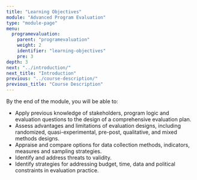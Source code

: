 ```yaml
---
title: "Learning Objectives"
module: "Advanced Program Evaluation"
type: "module-page"
menu:
  programevaluation:
    parent: "programevaluation"
    weight: 2
    identifier: "learning-objectives"
    pre: 3
depth: 3
next: "../introduction/"
next_title: "Introduction"
previous: "../course-description/"
previous_title: "Course Description"
---
```


By the end of the module, you will be able to:

* Apply previous knowledge of stakeholders, program logic and evaluation questions to the design of a comprehensive evaluation plan.
* Assess advantages and limitations of evaluation designs, including randomized, quasi-experimental, pre-post, qualitative, and mixed methods designs.
* Appraise and compare options for data collection methods, indicators, measures and sampling strategies.
* Identify and address threats to validity.
* Identify strategies for addressing budget, time, data and political constraints in evaluation practice.


